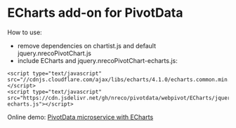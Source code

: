 # ECharts add-on for PivotData
How to use:

* remove dependencies on chartist.js and default jquery.nrecoPivotChart.js
* include ECharts and jquery.nrecoPivotChart-echarts.js:
```
<script type="text/javascript" src="//cdnjs.cloudflare.com/ajax/libs/echarts/4.1.0/echarts.common.min.js"></script>
<script type="text/javascript" src="https://cdn.jsdelivr.net/gh/nreco/pivotdata/webpivot/ECharts/jquery.nrecopivotchart-echarts.js"></script>
```
Online demo: [PivotData microservice with ECharts](http://pivotdataservice.nrecosite.com/pivotdataservice/?chartlib=ECharts)
